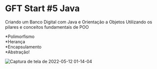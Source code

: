 # GFT Start #5 Java
Criando um Banco Digital com Java e Orientação a Objetos
Utilizando os pilares e conceitos fundamentais de POO

*Polimorfismo<br>
*Herança <br>
*Encapsulamento<br>
*Abstração!<br>



![Captura de tela de 2022-05-12 01-14-04](https://user-images.githubusercontent.com/85415148/167991031-e89e2998-1b8b-488a-8667-d7ca60a57efb.png)
